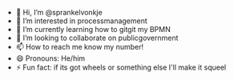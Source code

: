 - 👋 Hi, I’m @sprankelvonkje
- 👀 I’m interested in processmanagement
- 🌱 I’m currently learning how to gitgit my BPMN
- 💞️ I’m looking to collaborate on publicgovernment
- 📫 How to reach me know my number!
- 😄 Pronouns: He/him
- ⚡ Fun fact: if its got wheels or something else I'll make it squeel

<!---
sprankelvonkje/sprankelvonkje is a ✨ special ✨ repository because its `README.md` (this file) appears on your GitHub profile.
You can click the Preview link to take a look at your changes.
--->
